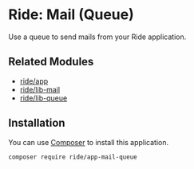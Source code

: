 # Ride: Mail (Queue)

Use a queue to send mails from your Ride application.

## Related Modules 

- [ride/app](https://github.com/all-ride/ride-app)
- [ride/lib-mail](https://github.com/all-ride/ride-lib-mail)
- [ride/lib-queue](https://github.com/all-ride/ride-lib-queue)

## Installation

You can use [Composer](http://getcomposer.org) to install this application.

```
composer require ride/app-mail-queue
```

